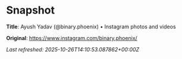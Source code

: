 # Snapshot

**Title**: Ayush Yadav (&#064;binary.phoenix) • Instagram photos and videos

**Original**: <https://www.instagram.com/binary.phoenix/>

_Last refreshed: 2025-10-26T14:10:53.087862+00:00Z_
